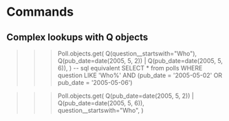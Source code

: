 # Commands

## Complex lookups with Q objects
>>>
>>> Poll.objects.get(
    Q(question__startswith="Who"),
    Q(pub_date=date(2005, 5, 2)) | Q(pub_date=date(2005, 5, 6)),
)
-- sql equivalent
>>> SELECT * from polls WHERE question LIKE 'Who%'
    AND (pub_date = '2005-05-02' OR pub_date = '2005-05-06')

>>> Poll.objects.get(
    Q(pub_date=date(2005, 5, 2)) | Q(pub_date=date(2005, 5, 6)),
    question__startswith="Who",
)
